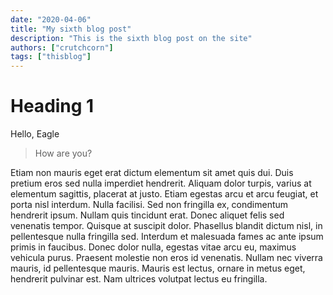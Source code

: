 ```yaml
---
date: "2020-04-06"
title: "My sixth blog post"
description: "This is the sixth blog post on the site"
authors: ["crutchcorn"]
tags: ["thisblog"]
---
```


# Heading 1

Hello, Eagle

> How are you?

Etiam non mauris eget erat dictum elementum sit amet quis dui. Duis pretium eros sed nulla imperdiet hendrerit. Aliquam dolor turpis, varius at elementum sagittis, placerat at justo. Etiam egestas arcu et arcu feugiat, et porta nisl interdum. Nulla facilisi. Sed non fringilla ex, condimentum hendrerit ipsum. Nullam quis tincidunt erat. Donec aliquet felis sed venenatis tempor. Quisque at suscipit dolor. Phasellus blandit dictum nisl, in pellentesque nulla fringilla sed. Interdum et malesuada fames ac ante ipsum primis in faucibus. Donec dolor nulla, egestas vitae arcu eu, maximus vehicula purus. Praesent molestie non eros id venenatis. Nullam nec viverra mauris, id pellentesque mauris. Mauris est lectus, ornare in metus eget, hendrerit pulvinar est. Nam ultrices volutpat lectus eu fringilla.
